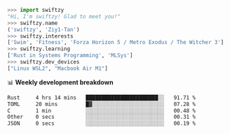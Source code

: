 ```python
>>> import swiftzy
"Hi, I'm swiftzy! Glad to meet you!"
>>> swiftzy.name
('swiftzy', 'Ziy1-Tan')
>>> swiftzy.interests
['Swim', 'Fitness', 'Forza Horizon 5 / Metro Exodus / The Witcher 3']
>>> swiftzy.learning
['Rust in Systems Programming', 'MLSys']
>>> swiftzy.dev_devices
["Linux WSL2", "Macbook Air M1"]
```
📊 **Weekly development breakdown**
<!--START_SECTION:waka-->

```txt
Rust     4 hrs 14 mins   ███████████████████████░░   91.71 %
TOML     20 mins         █▓░░░░░░░░░░░░░░░░░░░░░░░   07.28 %
C        1 min           ░░░░░░░░░░░░░░░░░░░░░░░░░   00.48 %
Other    0 secs          ░░░░░░░░░░░░░░░░░░░░░░░░░   00.31 %
JSON     0 secs          ░░░░░░░░░░░░░░░░░░░░░░░░░   00.19 %
```

<!--END_SECTION:waka-->
